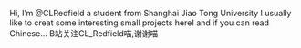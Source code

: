 Hi, I’m @CLRedfield
a student from Shanghai Jiao Tong University
I usually like to creat some interesting small projects here!
and if you can read Chinese...
B站关注CL_Redfield喵,谢谢喵
